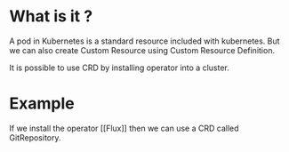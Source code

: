 # What is it ?

A pod in Kubernetes is a standard resource included with kubernetes. But we can also create Custom Resource using Custom Resource Definition. 

It is possible to use CRD by installing operator into a cluster.


# Example 
If we install the operator [[Flux]] then we can use a CRD called GitRepository.